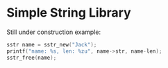 # Simple String Library
Still under construction
example:

```c
sstr name = sstr_new("Jack");
printf("name: %s, len: %zu", name->str, name-len);
sstr_free(name);
```
